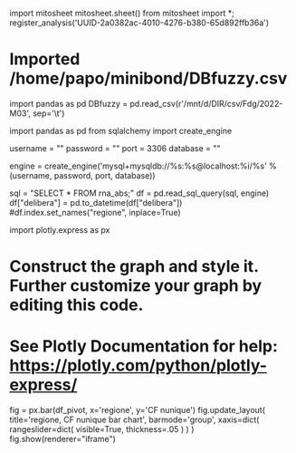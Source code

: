 import mitosheet
mitosheet.sheet()
from mitosheet import *; register_analysis('UUID-2a0382ac-4010-4276-b380-65d892ffb36a')
    
# Imported /home/papo/minibond/DBfuzzy.csv
import pandas as pd
DBfuzzy = pd.read_csv(r'/mnt/d/DIR/csv/Fdg/2022-M03', sep='\t')





import pandas as pd
from sqlalchemy import create_engine

username = ""
password = ""
port = 3306
database = ""

engine = create_engine('mysql+mysqldb://%s:%s@localhost:%i/%s'
                       %(username, password, port, database))

sql = "SELECT * FROM rna_abs;"
df = pd.read_sql_query(sql, engine)
df["delibera"] = pd.to_datetime(df["delibera"])
#df.index.set_names("regione", inplace=True)

import plotly.express as px
# Construct the graph and style it. Further customize your graph by editing this code.
# See Plotly Documentation for help: https://plotly.com/python/plotly-express/
fig = px.bar(df_pivot, x='regione', y='CF nunique')
fig.update_layout(
    title='regione, CF nunique bar chart',
    barmode='group',
    xaxis=dict(
        rangeslider=dict(
            visible=True,
            thickness=.05
        )
    )
)
fig.show(renderer="iframe")
